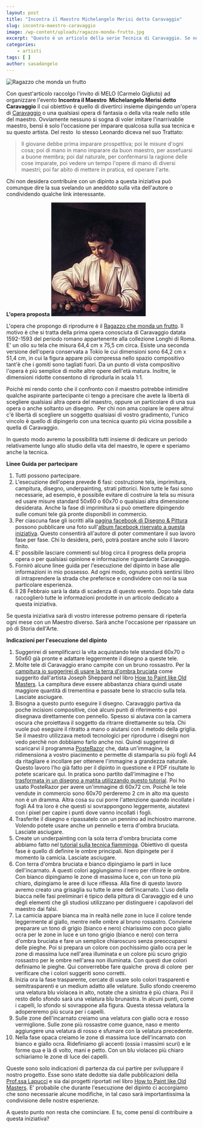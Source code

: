 ```yaml
---
layout: post
title: "Incontra il Maestro Michelangelo Merisi detto Caravaggio"
slug: incontra-maestro-caravaggio
image: /wp-content/uploads/ragazzo-monda-frutto.jpg
excerpt: "Questo è un articolo della serie Tecnica di Caravaggio. Se non hai letto gli articoli precedenti ti consiglio di leggerli prima di andare avanti con la"
categories:
    - artisti
tags: [ ]
author: sasadangelo
---
```


![Ragazzo che monda un frutto](https://www.disegnoepittura.it/wp-content/uploads/ragazzo-monda-frutto.jpg "Ragazzo che monda un frutto")

Con quest'articolo raccolgo l'invito di MELO (Carmelo Gigliuto) ad organizzare l'evento **Incontra il Maestro  Michelangelo Merisi detto Caravaggio** il cui obiettivo è quello di divertirci insieme dipingendo un'opera di [Caravaggio](https://it.wikipedia.org/wiki/Michelangelo_Merisi_da_Caravaggio) o una qualsiasi opera di fantasia o della vita reale nello stile del maestro. Ovviamente nessuno si sogna di voler imitare l'inarrivabile maestro, bensì è solo l'occasione per imparare qualcosa sulla sua tecnica e su questo artista. Del resto  lo stesso Leonardo diceva nel suo Trattato:

> Il giovane debbe prima imparare prospettiva; poi le misure d'ogni cosa; poi di mano in mano imparare da buon maestro, per assefuarsi a buone membra; poi dal naturale, per confermarsi la ragione delle cose imparate, poi vedere un tempo l'opere di mano di diversi maestri; poi far abito di mettere in pratica, ed operare l'arte.

Chi non desidera contribuire con un dipinto a questa iniziativa può comunque dire la sua svelando un aneddoto sulla vita dell'autore o condividendo qualche link interessante.

**L'opera proposta** ![Ragazzo che monda un frutto](/wp-content/uploads/ragazzo-monda-frutto.jpg "Ragazzo che monda un frutto")

L'opera che propongo di riprodurre è il [Ragazzo che monda un frutto](https://it.wikipedia.org/wiki/Ragazzo_che_monda_un_frutto). Il motivo è che si tratta della prima opera conosciuta di Caravaggio datata 1592-1593 del periodo romano appartenente alla collezione Longhi di Roma. E' un olio su tela che misura 64,4 cm x 75,5 cm circa. Esiste una seconda versione dell'opera conservata a Tokio le cui dimensioni sono 64,2 cm x 51,4 cm, in cui la figura appare più compressa nello spazio compositivo tant'è che i gomiti sono tagliati fuori. Da un punto di vista compositivo l'opera è più semplice di molte altre opere dell'età matura. Inoltre, le dimensioni ridotte consentono di riprodurla in scala 1:1.

Poichè mi rendo conto che il confronto con il maestro potrebbe intimidire qualche aspirante partecipante ci tengo a precisare che avete la libertà di scegliere qualsiasi altra opera del maestro, oppure un particolare di una sua opera o anche soltanto un disegno.  Per chi non ama copiare le opere altrui c'è libertà di scegliere un soggetto qualsiasi di vostro gradimento, l'unico vincolo è quello di dipingerlo con una tecnica quanto più vicina possibile a quella di Caravaggio.

In questo modo avremo la possibilità tutti insieme di dedicare un periodo relativamente lungo allo studio della vita del maestro, le opere e speriamo anche la tecnica.

**Linee Guida per partecipare**

1. Tutti possono partecipare.
2. L'esecuzione dell'opera prevede 6 fasi: costruzione tela, imprimitura, campitura, disegno, underpainting, strati pittorici. Non tutte le fasi sono necessarie, ad esempio, è possibile evitare di costruire la tela su misura ed usare misure standard 50x60 o 60x70 o qualsiasi altra dimensione desiderata. Anche la fase di imprimitura si può omettere dipingendo sulle comuni tele già pronte disponibili in commercio.
3. Per ciascuna fase gli iscritti alla [pagina facebook di Disegno & Pittura](http://www.facebook.com/disegno.pittura) possono pubblicare una foto sull'[album facebook riservato a questa iniziativa](http://www.facebook.com/media/set/?set=a.497194769266.271386.108988824266&type=3). Questo consentirà all'autore di poter commentare il suo lavoro fase per fase. Chi lo desidera, però, potrà postare anche solo il lavoro finito.
4. E' possibile lasciare commenti sul blog circa il progress della propria opera o per qualsiasi opinione e informazione riguardante Caravaggio.
5. Fornirò alcune linee guida per l'esecuzione del dipinto in base alle informazioni in mio possesso. Ad ogni modo, ognuno potrà sentirsi libro di intraprendere la strada che preferisce e condividere con noi la sua particolare esperienza.
6. Il 28 Febbraio sarà la data di scadenza di questo evento. Dopo tale data raccoglierò tutte le informazioni prodotte in un articolo dedicato a questa iniziativa.

Se questa iniziativa sarà di vostro interesse potremo pensare di ripeterla ogni mese con un Maestro diverso. Sarà anche l'occasione per ripassare un pò di Storia dell'Arte.

**Indicazioni per l'esecuzione del dipinto**

1. Suggerirei di semplificarci la vita acquistando tele standard 60x70 o 50x60 già pronte e adattare leggermente il disegno a queste tele.
2. Molte tele di Caravaggio erano campite con un bruno rossastro. Per la [campitura io suggerirei di usare la terra d'ombra bruciata](https://www.disegnoepittura.it/corso-pittura-olio-artisti-principianti-7-come-eseguire-imprimitura-campitura-tela/) come suggerito dall'artista Joseph Sheppard nel libro [How to Paint like Old Masters](https://www.disegnoepittura.it/how-paint-like-old-masters/). La campitura deve essere abbastanza chiara quindi usate maggiore quantità di trementina e passate bene lo straccio sulla tela. Lasciate asciugare.
3. Bisogna a questo punto eseguire il disegno. Caravaggio partiva da poche incisioni compositive, cioè alcuni punti di riferimento e poi disegnava direttamente con pennello. Spesso si aiutava con la camera oscura che proiettava il soggetto da ritrarre direttamente su tela. Chi vuole può eseguire il ritratto a mano o aiutarsi con il metodo della griglia. Se il maestro utilizzava metodi tecnologici per riprodurre i disegni non vedo perchè non dobbiamo farlo anche noi. Quindi suggerirei di scaricarvi il programma [PosteRazor](http://posterazor.sourceforge.net/) che, data un'immagine, la ridimensiona a vostro piacimento e permette di stamparla su più fogli A4 da ritagliare e incollare per ottenere l'immagine a grandezza naturale. Questo lavoro l'ho già fatto per il dipinto in questione e il PDF risultate lo potete scaricare qui. In pratica sono partito dall'immagine e l'ho [trasformata in un disegno a matita utilizzando questo tutorial](http://www.gimpusers.com/tutorials/making-a-pencil-drawing-from-a-photo). Poi ho usato PosteRazor per avere un'immagine di 60x72 cm. Poichè le tele vendute in commercio sono 60x70 perderemo 2 cm in alto ma questo non è un dramma. Altra cosa su cui porre l'attenzione quando incollate i fogli A4 tra loro è che questi si sovrappongono leggermente, aiutatevi con i pixel per capire i punti dove vanno incollati i fogli.
4. Trasferite il disegno e ripassatelo con un pennino ad inchiostro marrone. Volendo potete usare anche un pennello e terra d'ombra bruciata. Lasciate asciugare.
5. Create un underpainting con la sola terra d'ombra bruciata come abbiamo fatto nel [tutorial sulla tecnica fiamminga](https://www.disegnoepittura.it/dipingere-rubens-vermeer-rembrandt-3/). Obiettivo di questa fase è quello di definire le ombre principali. Non dipingete per il momento la camicia. Lasciate asciugare.
6. Con terra d'ombra bruciata e bianco dipingiamo le parti in luce dell'incarnato. A questi colori aggiungiamo il nero per rifinire le ombre. Con bianco dipingiamo le zone di massima luce e, con un tono più chiaro, dipingiamo le aree di luce riflessa. Alla fine di questo lavoro avremo creato una grisaglia su tutte le aree dell'incarnato. L'uso della biacca nelle fasi preliminari è tipico della pittura di Caravaggio ed è uno degli elementi che gli studiosi utilizzano per distinguere i capolavori del maestro dai falsi.
7. La camicia appare bianca ma in realtà nelle zone in luce il colore tende leggermente al giallo, mentre nelle ombre al bruno rossastro. Conviene preparare un tono di grigio (bianco e nero) chiarissimo con poco giallo ocra per le zone in luce e un tono grigio (bianco e nero) con terra d'ombra bruciata e fare un semplice chiaroscuro senza preoccuparsi delle pieghe. Poi si prepara un colore con pochissimo giallo ocra per le zone di massima luce nell'area illuminata e un colore più scuro grigio rossastro per le ombre nell'area non illuminata. Con questi due colori definiamo le pieghe. Qui converrebbe fare qualche  prova di colore  per verificare che i colori suggeriti sono corretti.
8. Inizia ora la fase trasparente, cercate di usare solo colori trasparenti e semitrasparenti e un medium adatto alle velature. Sullo sfondo creeremo una velatura blu violacea in alto, notate che a sinistra è più chiara. Poi il resto dello sfondo sarà una velatura blu brunastra. In alcuni punti, come i capelli, lo sfondo si sovrappone alla figura. Questa stessa velatura la adopereremo più scura per i capelli.
9. Sulle zone dell'incarnato creiamo una velatura con giallo ocra e rosso vermiglione. Sulle zone più rossastre come guance, naso e mento aggiungere una velatura di rosso e sfumare con la velatura precedente.
10. Nella fase opaca creiamo le zone di massima luce dell'incarnato con bianco e giallo ocra. Ridefiniamo gli accenti (ossia i massimi scuri) e le forme qua e là di volto, mani e petto. Con un blu violaceo più chiaro schiariamo le zone di luce dei capelli.

Queste sono solo indicazioni di partenza da cui partire per sviluppare il nostro progetto. Esse sono state dedotte sia dalle pubblicazioni della [Prof.ssa Lapucci](http://www.robertalapucci.com/) e sia dai progetti riportati nel libro [How to Paint like Old Masters](https://www.disegnoepittura.it/how-paint-like-old-masters/). E' probabile che durante l'esecuzione del dipinto ci accorgiamo che sono necessarie alcune modifiche, in tal caso sarà importantissima la condivisione delle nostre esperienze.

A questo punto non resta che cominciare. E tu, come pensi di contribuire a questa iniziativa?
